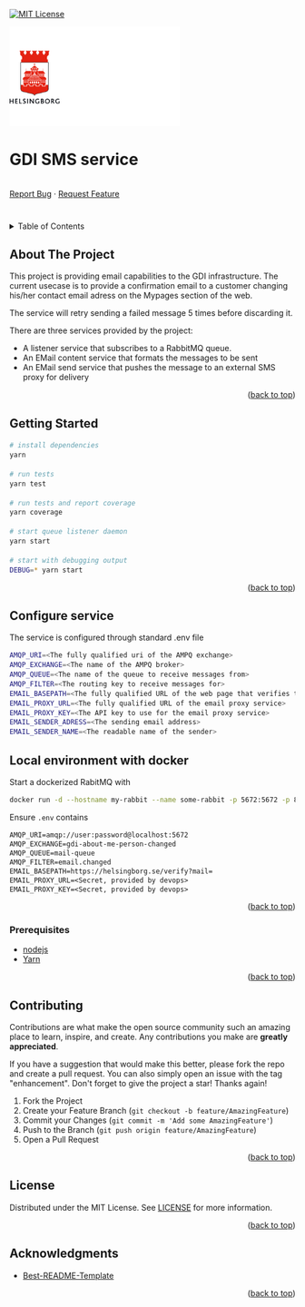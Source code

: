 <!-- Improved compatibility of back to top link: See: https://github.com/othneildrew/Best-README-Template/pull/73 -->

<a name="readme-top"></a>

<!--
*** Thanks for checking out the Best-README-Template. If you have a suggestion
*** that would make this better, please fork the repo and create a pull request
*** or simply open an issue with the tag "enhancement".
*** Don't forget to give the project a star!
*** Thanks again! Now go create something AMAZING! :D
-->

<!-- PROJECT SHIELDS -->
<!--
*** I'm using markdown "reference style" links for readability.
*** Reference links are enclosed in brackets [ ] instead of parentheses ( ).
*** See the bottom of this document for the declaration of the reference variables
*** for contributors-url, forks-url, etc. This is an optional, concise syntax you may use.
*** https://www.markdownguide.org/basic-syntax/#reference-style-links
-->

[![MIT License][license-shield]][license-url]

<p>
  <a href="https://github.com/helsingborg-stad/gdi-template">
    <img src="docs/images/hbg-github-logo-combo.png" alt="Logo" width="300">
  </a>
</p>
<h1>GDI SMS service</h1>
<p>
  <br />
  <a href="https://github.com/helsingborg-stad/gdi-template/issues">Report Bug</a>
  ·
  <a href="https://github.com/helsingborg-stad/gdi-template/issues">Request Feature</a>
</p>

#

<!-- TABLE OF CONTENTS -->
<details>
  <summary>Table of Contents</summary>
  <ol>
    <li>
      <a href="#about-the-project">About The Project</a>
    </li>
    <li>
      <a href="#getting-started">Getting Started</a>
      <ul>
        <li><a href="#prerequisites">Prerequisites</a></li>
      </ul>
    </li>
    <li><a href="#roadmap">Roadmap</a></li>
    <li><a href="#contributing">Contributing</a></li>
    <li><a href="#license">License</a></li>
    <li><a href="#acknowledgments">Acknowledgments</a></li>
  </ol>
</details>

<!-- ABOUT THE PROJECT -->

## About The Project

This project is providing email capabilities to the GDI infrastructure. The current usecase is to provide a confirmation email to
a customer changing his/her contact email adress on the Mypages section of the web.

The service will retry sending a failed message 5 times before discarding it.

There are three services provided by the project:

- A listener service that subscribes to a RabbitMQ queue.
- An EMail content service that formats the messages to be sent
- An EMail send service that pushes the message to an external SMS proxy for delivery

<p align="right">(<a href="#readme-top">back to top</a>)</p>

<!-- GETTING STARTED -->

## Getting Started

```sh
# install dependencies
yarn

# run tests
yarn test

# run tests and report coverage
yarn coverage

# start queue listener daemon
yarn start

# start with debugging output
DEBUG=* yarn start

```

<p align="right">(<a href="#readme-top">back to top</a>)</p>

## Configure service

The service is configured through standard .env file

```sh
AMQP_URI=<The fully qualified uri of the AMPQ exchange>
AMQP_EXCHANGE=<The name of the AMPQ broker>
AMQP_QUEUE=<The name of the queue to receive messages from>
AMQP_FILTER=<The routing key to receive messages for>
EMAIL_BASEPATH=<The fully qualified URL of the web page that verifies the change>
EMAIL_PROXY_URL=<The fully qualified URL of the email proxy service>
EMAIL_PROXY_KEY=<The API key to use for the email proxy service>
EMAIL_SENDER_ADRESS=<The sending email address>
EMAIL_SENDER_NAME=<The readable name of the sender>
```

## Local environment with docker

Start a dockerized RabitMQ with

```sh
docker run -d --hostname my-rabbit --name some-rabbit -p 5672:5672 -p 888:15672 -e RABBITMQ_DEFAULT_USER=user -e RABBITMQ_DEFAULT_PASS=password rabbitmq:3-management
```

Ensure `.env` contains

```env
AMQP_URI=amqp://user:password@localhost:5672
AMQP_EXCHANGE=gdi-about-me-person-changed
AMQP_QUEUE=mail-queue
AMQP_FILTER=email.changed
EMAIL_BASEPATH=https://helsingborg.se/verify?mail=
EMAIL_PROXY_URL=<Secret, provided by devops>
EMAIL_PROXY_KEY=<Secret, provided by devops>

```

<p align="right">(<a href="#readme-top">back to top</a>)</p>

### Prerequisites

- [nodejs](https://nodejs.org/en/)
- [Yarn](https://classic.yarnpkg.com/lang/en/docs/install)

<p align="right">(<a href="#readme-top">back to top</a>)</p>

<!-- CONTRIBUTING -->

## Contributing

Contributions are what make the open source community such an amazing place to learn, inspire, and create. Any contributions you make are **greatly appreciated**.

If you have a suggestion that would make this better, please fork the repo and create a pull request. You can also simply open an issue with the tag "enhancement".
Don't forget to give the project a star! Thanks again!

1. Fork the Project
2. Create your Feature Branch (`git checkout -b feature/AmazingFeature`)
3. Commit your Changes (`git commit -m 'Add some AmazingFeature'`)
4. Push to the Branch (`git push origin feature/AmazingFeature`)
5. Open a Pull Request

<p align="right">(<a href="#readme-top">back to top</a>)</p>

<!-- LICENSE -->

## License

Distributed under the MIT License. See [LICENSE](LICENSE) for more information.

<p align="right">(<a href="#readme-top">back to top</a>)</p>

<!-- ACKNOWLEDGMENTS -->

## Acknowledgments

- [Best-README-Template](https://github.com/othneildrew/Best-README-Template)

<p align="right">(<a href="#readme-top">back to top</a>)</p>

<!-- MARKDOWN LINKS & IMAGES -->
<!-- https://www.markdownguide.org/basic-syntax/#reference-style-links -->

[license-shield]: https://img.shields.io/github/license/helsingborg-stad/gdi-template.svg?style=for-the-badge
[license-url]: https://github.com/helsingborg-stad/gdi-template/blob/master/LICENSE.txt

